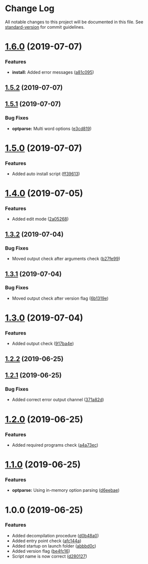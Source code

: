 # Change Log

All notable changes to this project will be documented in this file. See [standard-version](https://github.com/conventional-changelog/standard-version) for commit guidelines.

<a name="1.6.0"></a>
# [1.6.0](https://github.com/blkgoose/bashball/compare/v1.5.2...v1.6.0) (2019-07-07)


### Features

* **install:** Added error messages ([a81c095](https://github.com/blkgoose/bashball/commit/a81c095))



<a name="1.5.2"></a>
## [1.5.2](https://github.com/blkgoose/bashball/compare/v1.5.1...v1.5.2) (2019-07-07)



<a name="1.5.1"></a>
## [1.5.1](https://github.com/blkgoose/bashball/compare/v1.5.0...v1.5.1) (2019-07-07)


### Bug Fixes

* **optparse:** Multi word options ([e3cd819](https://github.com/blkgoose/bashball/commit/e3cd819))



<a name="1.5.0"></a>
# [1.5.0](https://github.com/blkgoose/bashball/compare/v1.4.0...v1.5.0) (2019-07-07)


### Features

* Added auto install script ([ff39613](https://github.com/blkgoose/bashball/commit/ff39613))



<a name="1.4.0"></a>
# [1.4.0](https://github.com/blkgoose/bashball/compare/v1.3.2...v1.4.0) (2019-07-05)


### Features

* Added edit mode ([2a05268](https://github.com/blkgoose/bashball/commit/2a05268))



<a name="1.3.2"></a>
## [1.3.2](https://github.com/blkgoose/bashball/compare/v1.3.1...v1.3.2) (2019-07-04)


### Bug Fixes

* Moved output check after arguments check ([b27fe99](https://github.com/blkgoose/bashball/commit/b27fe99))



<a name="1.3.1"></a>
## [1.3.1](https://github.com/blkgoose/bashball/compare/v1.3.0...v1.3.1) (2019-07-04)


### Bug Fixes

* Moved output check after version flag ([6b1319e](https://github.com/blkgoose/bashball/commit/6b1319e))



<a name="1.3.0"></a>
# [1.3.0](https://github.com/blkgoose/bashball/compare/v1.2.2...v1.3.0) (2019-07-04)


### Features

* Added output check ([917ba4e](https://github.com/blkgoose/bashball/commit/917ba4e))



<a name="1.2.2"></a>
## [1.2.2](https://github.com/blkgoose/bashball/compare/v1.2.1...v1.2.2) (2019-06-25)



<a name="1.2.1"></a>
## [1.2.1](https://github.com/blkgoose/bashball/compare/v1.2.0...v1.2.1) (2019-06-25)


### Bug Fixes

* Added correct error output channel ([371a82d](https://github.com/blkgoose/bashball/commit/371a82d))



<a name="1.2.0"></a>
# [1.2.0](https://github.com/blkgoose/bashball/compare/v1.1.0...v1.2.0) (2019-06-25)


### Features

* Added required programs check ([a4a73ec](https://github.com/blkgoose/bashball/commit/a4a73ec))



<a name="1.1.0"></a>
# [1.1.0](https://github.com/blkgoose/bashball/compare/v1.0.0...v1.1.0) (2019-06-25)


### Features

* **optparse:** Using in-memory option parsing ([d6eebae](https://github.com/blkgoose/bashball/commit/d6eebae))



<a name="1.0.0"></a>
# 1.0.0 (2019-06-25)


### Features

* Added decompilation procedure ([d0b48a0](https://github.com/blkgoose/bashball/commit/d0b48a0))
* Added entry point check ([afc144a](https://github.com/blkgoose/bashball/commit/afc144a))
* Added startup on launch folder ([abbbd0c](https://github.com/blkgoose/bashball/commit/abbbd0c))
* Added version flag ([be4fc16](https://github.com/blkgoose/bashball/commit/be4fc16))
* Script name is now correct ([d280127](https://github.com/blkgoose/bashball/commit/d280127))
